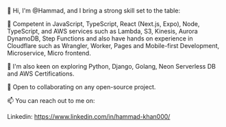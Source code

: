 👋 Hi, I'm @Hammad, and I bring a strong skill set to the table:

💪 Competent in JavaScript, TypeScript, React (Next.js, Expo), Node, TypeScript, and AWS services such as Lambda, S3, Kinesis, Aurora DynamoDB, Step Functions and also have hands on experience in Cloudflare such as 
   Wrangler, Worker, Pages and Mobile-first Development, Microservice, Micro frontend.
   
👀 I'm also keen on exploring Python, Django, Golang,  Neon Serverless DB and AWS Certifications.

💞️ Open to collaborating on any open-source project.

📫 You can reach out to me on:

Linkedin: https://www.linkedin.com/in/hammad-khan000/
